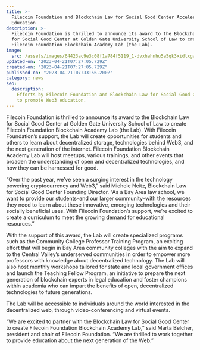 ```yaml
---
title: >-
  Filecoin Foundation and Blockchain Law for Social Good Center Accelerate Web3
  Education
description: >-
  Filecoin Foundation is thrilled to announce its award to the Blockchain Law
  for Social Good Center at Golden Gate University School of Law to create the
  Filecoin Foundation Blockchain Academy Lab (the Lab).
image:
  src: /assets/images/64423ac9e3c08f1a784f5119_1-dvxhahnhu5a5qk3xidlxga.png
updated-on: "2023-04-21T07:27:05.729Z"
created-on: "2023-04-21T07:27:05.729Z"
published-on: "2023-04-21T07:33:56.200Z"
category: news
seo:
  description:
    Efforts by Filecoin Foundation and Blockchain Law for Social Good Center
    to promote Web3 education.
---
```


Filecoin Foundation is thrilled to announce its award to the Blockchain Law for Social Good Center at Golden Gate University School of Law to create Filecoin Foundation Blockchain Academy Lab (the Lab). With Filecoin Foundation’s support, the Lab will create opportunities for students and others to learn about decentralized storage, technologies behind Web3, and the next generation of the internet. Filecoin Foundation Blockchain Academy Lab will host meetups, various trainings, and other events that broaden the understanding of open and decentralized technologies, and how they can be harnessed for good.

“Over the past year, we’ve seen a surging interest in the technology powering cryptocurrency and Web3,” said Michele Neitz, Blockchain Law for Social Good Center Founding Director. “As a Bay Area law school, we want to provide our students–and our larger community–with the resources they need to learn about these innovative, emerging technologies and their socially beneficial uses. With Filecoin Foundation’s support, we’re excited to create a curriculum to meet the growing demand for educational resources.”

With the support of this award, the Lab will create specialized programs such as the Community College Professor Training Program, an exciting effort that will begin in Bay Area community colleges with the aim to expand to the Central Valley’s underserved communities in order to empower more professors with knowledge about decentralized technology. The Lab will also host monthly workshops tailored for state and local government offices and launch the Teaching Fellow Program, an initiative to prepare the next generation of blockchain experts in legal education and foster champions within academia who can impart the benefits of open, decentralized technologies to future generations.

The Lab will be accessible to individuals around the world interested in the decentralized web, through video-conferencing and virtual events.

“We are excited to partner with the Blockchain Law for Social Good Center to create Filecoin Foundation Blockchain Academy Lab,” said Marta Belcher, president and chair of Filecoin Foundation. “We are thrilled to work together to provide education about the next generation of the Web.”
